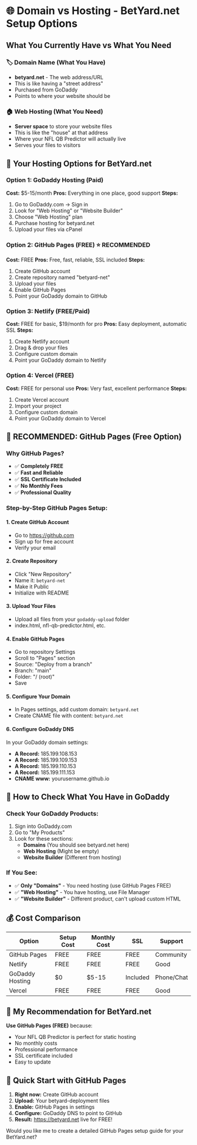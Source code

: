 # 🌐 Domain vs Hosting - BetYard.net Setup Options

## What You Currently Have vs What You Need

### 🏷️ **Domain Name (What You Have)**
- **betyard.net** - The web address/URL
- This is like having a "street address" 
- Purchased from GoDaddy
- Points to where your website should be

### 🏠 **Web Hosting (What You Need)**
- **Server space** to store your website files
- This is like the "house" at that address
- Where your NFL QB Predictor will actually live
- Serves your files to visitors

## 🚀 Your Hosting Options for BetYard.net

### Option 1: GoDaddy Hosting (Paid)
**Cost:** $5-15/month
**Pros:** Everything in one place, good support
**Steps:**
1. Go to GoDaddy.com → Sign in
2. Look for "Web Hosting" or "Website Builder"
3. Choose "Web Hosting" plan
4. Purchase hosting for betyard.net
5. Upload your files via cPanel

### Option 2: GitHub Pages (FREE) ⭐ RECOMMENDED
**Cost:** FREE
**Pros:** Free, fast, reliable, SSL included
**Steps:**
1. Create GitHub account
2. Create repository named "betyard-net"
3. Upload your files
4. Enable GitHub Pages
5. Point your GoDaddy domain to GitHub

### Option 3: Netlify (FREE/Paid)
**Cost:** FREE for basic, $19/month for pro
**Pros:** Easy deployment, automatic SSL
**Steps:**
1. Create Netlify account
2. Drag & drop your files
3. Configure custom domain
4. Point your GoDaddy domain to Netlify

### Option 4: Vercel (FREE)
**Cost:** FREE for personal use
**Pros:** Very fast, excellent performance
**Steps:**
1. Create Vercel account
2. Import your project
3. Configure custom domain
4. Point your GoDaddy domain to Vercel

## 🎯 RECOMMENDED: GitHub Pages (Free Option)

### Why GitHub Pages?
- ✅ **Completely FREE**
- ✅ **Fast and Reliable**
- ✅ **SSL Certificate Included**
- ✅ **No Monthly Fees**
- ✅ **Professional Quality**

### Step-by-Step GitHub Pages Setup:

#### 1. Create GitHub Account
- Go to https://github.com
- Sign up for free account
- Verify your email

#### 2. Create Repository
- Click "New Repository"
- Name it: `betyard-net`
- Make it Public
- Initialize with README

#### 3. Upload Your Files
- Upload all files from your `godaddy-upload` folder
- index.html, nfl-qb-predictor.html, etc.

#### 4. Enable GitHub Pages
- Go to repository Settings
- Scroll to "Pages" section
- Source: "Deploy from a branch"
- Branch: "main"
- Folder: "/ (root)"
- Save

#### 5. Configure Your Domain
- In Pages settings, add custom domain: `betyard.net`
- Create CNAME file with content: `betyard.net`

#### 6. Configure GoDaddy DNS
In your GoDaddy domain settings:
- **A Record:** 185.199.108.153
- **A Record:** 185.199.109.153
- **A Record:** 185.199.110.153
- **A Record:** 185.199.111.153
- **CNAME www:** yourusername.github.io

## 🔧 How to Check What You Have in GoDaddy

### Check Your GoDaddy Products:
1. Sign into GoDaddy.com
2. Go to "My Products"
3. Look for these sections:
   - **Domains** (You should see betyard.net here)
   - **Web Hosting** (Might be empty)
   - **Website Builder** (Different from hosting)

### If You See:
- ✅ **Only "Domains"** - You need hosting (use GitHub Pages FREE)
- ✅ **"Web Hosting"** - You have hosting, use File Manager
- ✅ **"Website Builder"** - Different product, can't upload custom HTML

## 💰 Cost Comparison

| Option | Setup Cost | Monthly Cost | SSL | Support |
|--------|------------|--------------|-----|---------|
| GitHub Pages | FREE | FREE | FREE | Community |
| Netlify | FREE | FREE | FREE | Good |
| GoDaddy Hosting | $0 | $5-15 | Included | Phone/Chat |
| Vercel | FREE | FREE | FREE | Good |

## 🎯 My Recommendation for BetYard.net

**Use GitHub Pages (FREE)** because:
- Your NFL QB Predictor is perfect for static hosting
- No monthly costs
- Professional performance
- SSL certificate included
- Easy to update

## 🚀 Quick Start with GitHub Pages

1. **Right now:** Create GitHub account
2. **Upload:** Your betyard-deployment files
3. **Enable:** GitHub Pages in settings
4. **Configure:** GoDaddy DNS to point to GitHub
5. **Result:** https://betyard.net live for FREE!

Would you like me to create a detailed GitHub Pages setup guide for your BetYard.net?